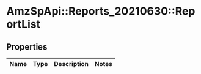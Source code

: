 # AmzSpApi::Reports_20210630::ReportList

## Properties
Name | Type | Description | Notes
------------ | ------------- | ------------- | -------------


